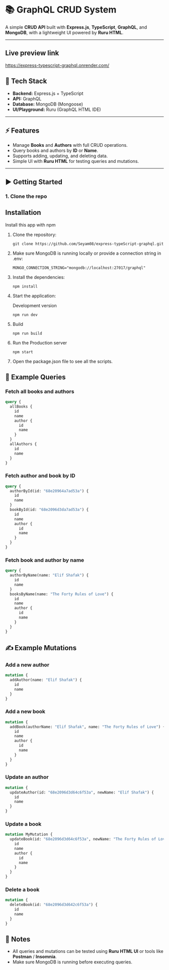 # 📚 GraphQL CRUD System

A simple **CRUD API** built with **Express.js**, **TypeScript**, **GraphQL**, and **MongoDB**, with a lightweight UI powered by **Ruru HTML**.

---

## Live preview link

https://express-typescript-graphql.onrender.com/

## 🚀 Tech Stack

- **Backend:** Express.js + TypeScript
- **API:** GraphQL
- **Database:** MongoDB (Mongoose)
- **UI/Playground:** Ruru (GraphQL HTML IDE)

---

## ⚡ Features

- Manage **Books** and **Authors** with full CRUD operations.
- Query books and authors by **ID** or **Name**.
- Supports adding, updating, and deleting data.
- Simple UI with **Ruru HTML** for testing queries and mutations.

---

## ▶️ Getting Started

### 1. Clone the repo

## Installation

Install this app with npm

1. Clone the repository:

   ```
   git clone https://github.com/Seyam08/express-typeScript-graphql.git
   ```

2. Make sure MongoDB is running locally or provide a connection string in .env:

   ```
   MONGO_CONNECTION_STRING="mongodb://localhost:27017/graphql"
   ```

3. Install the dependencies:

   ```
   npm install
   ```

4. Start the application:

   Development version

   ```
   npm run dev
   ```

5. Build

   ```
   npm run build
   ```

6. Run the Production server

   ```
   npm start
   ```

7. Open the package.json file to see all the scripts.

## 📖 Example Queries

### Fetch all books and authors

```graphql
query {
  allBooks {
    id
    name
    author {
      id
      name
    }
  }
  allAuthors {
    id
    name
  }
}
```

### Fetch author and book by ID

```graphql
query {
  authorById(id: "68e20964a7ad53a") {
    id
    name
  }
  bookById(id: "68e2096d3da7ad53a") {
    id
    name
    author {
      id
      name
    }
  }
}
```

### Fetch book and author by name

```graphql
query {
  authorByName(name: "Elif Shafak") {
    id
    name
  }
  booksByName(name: "The Forty Rules of Love") {
    id
    name
    author {
      id
      name
    }
  }
}
```

## ✍️ Example Mutations

### Add a new author

```graphql
mutation {
  addAuthor(name: "Elif Shafak") {
    id
    name
  }
}
```

### Add a new book

```graphql
mutation {
  addBook(authorName: "Elif Shafak", name: "The Forty Rules of Love") {
    id
    name
    author {
      id
      name
    }
  }
}
```

### Update an author

```graphql
mutation {
  updateAuthor(id: "68e2096d3d64c6f53a", newName: "Elif Shafak") {
    id
    name
  }
}
```

### Update a book

```graphql
mutation MyMutation {
  updateBook(id: "68e2096d3d64c6f53a", newName: "The Forty Rules of Love") {
    id
    name
    author {
      id
      name
    }
  }
}
```

### Delete a book

```graphql
mutation {
  deleteBook(id: "68e2096d3d642c6f53a") {
    id
    name
  }
}
```

## 📌 Notes

- All queries and mutations can be tested using **Ruru HTML UI** or tools like **Postman** / **Insomnia**.
- Make sure MongoDB is running before executing queries.
